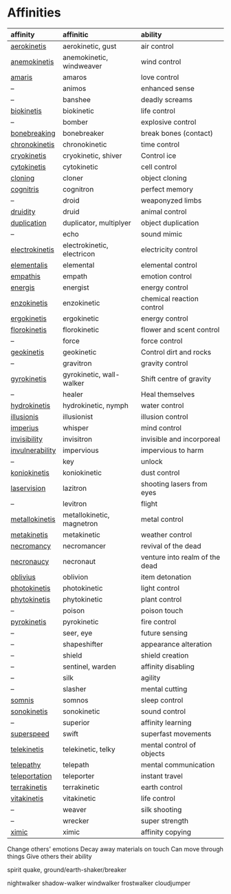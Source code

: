 # Affinities

| affinity | affinitic | ability |
| :------- | :-------- | :------ |
| [aerokinetis](aerokinetis.md) | aerokinetic, gust | air control |
| [anemokinetis](anemokinetis.md) | anemokinetic, windweaver | wind control |
| [amaris](amaris.md) | amaros | love control |
| – | animos | enhanced sense |
| – | banshee | deadly screams |
| [biokinetis](biokinetis.md) | biokinetic | life control |
| – | bomber | explosive control |
| [bonebreaking](bonebreaking.md) | bonebreaker | break bones (contact) |
| [chronokinetis](chronokinetis.md) | chronokinetic | time control |
| [cryokinetis](cryokinetis.md) | cryokinetic, shiver | Control ice |
| [cytokinetis](cytokinetis.md) | cytokinetic | cell control |
| [cloning](cloning.md) | cloner | object cloning |
| [cognitris](cognitris.md) | cognitron | perfect memory |
| – | droid | weaponyzed limbs |
| [druidity](druidity.md) | druid | animal control |
| [duplication](duplication.md) | duplicator, multiplyer | object duplication |
| – | echo | sound mimic |
| [electrokinetis](electrokinetis.md) | electrokinetic, electricon | electricity control |
| [elementalis](elementalis.md) | elemental | elemental control |
| [empathis](empathis.md) | empath | emotion control |
| [energis](energis.md) | energist | energy control |
| [enzokinetis](enzokinetis.md) | enzokinetic | chemical reaction control |
| [ergokinetis](ergokinetis.md) | ergokinetic | energy control |
| [florokinetis](florokinetis.md) | florokinetic | flower and scent control |
| – | force | force control |
| [geokinetis](geokinetis.md) | geokinetic | Control dirt and rocks |
| – | gravitron | gravity control |
| [gyrokinetis](gyrokinetis.md) | gyrokinetic, wall-walker | Shift centre of gravity |
| – | healer | Heal themselves |
| [hydrokinetis](hydrokinetis.md) | hydrokinetic, nymph | water control |
| [illusionis](illusionis.md) | illusionist | illusion control |
| [imperius](imperius.md) | whisper | mind control |
| [invisibility](invisibility.md) | invisitron | invisible and incorporeal |
| [invulnerability](invulnerability.md) | impervious | impervious to harm |
| – | key | unlock |
| [koniokinetis](koniokinetis.md) | koniokinetic | dust control |
| [laservision](laservision.md) | lazitron | shooting lasers from eyes |
| – | levitron | flight |
| [metallokinetis](metallokinetis.md) | metallokinetic, magnetron | metal control |
| [metakinetis](metakinetis.md) | metakinetic | weather control |
| [necromancy](necromancy.md) | necromancer | revival of the dead |
| [necronaucy](necronaucy.md) | necronaut | venture into realm of the dead |
| [oblivius](oblivius.md) | oblivion | item detonation |
| [photokinetis](photokinetis.md) | photokinetic | light control |
| [phytokinetis](phytokinetis.md) | phytokinetic | plant control |
| – | poison | poison touch |
| [pyrokinetis](pyrokinetis.md) | pyrokinetic | fire control |
| – | seer, eye | future sensing |
| – | shapeshifter | appearance alteration |
| – | shield | shield creation |
| – | sentinel, warden | affinity disabling |
| – | silk | agility |
| – | slasher | mental cutting |
| [somnis](somnis.md) | somnos | sleep control |
| [sonokinetis](sonokinetis.md) | sonokinetic | sound control |
| – | superior | affinity learning |
| [superspeed](superspeed.md) | swift | superfast movements |
| [telekinetis](telekinetis.md) | telekinetic, telky | mental control of objects |
| [telepathy](telepathy.md) | telepath | mental communication |
| [teleportation](teleportation.md) | teleporter | instant travel |
| [terrakinetis](terrakinetis.md) | terrakinetic | earth control |
| [vitakinetis](vitakinetis.md) | vitakinetic | life control |
| – | weaver | silk shooting |
| – | wrecker | super strength |
| [ximic](ximic.md) | ximic | affinity copying |

Change others' emotions
Decay away materials on touch
Can move through things
Give others their ability

spirit
quake, ground/earth-shaker/breaker

nightwalker
shadow-walker
windwalker
frostwalker
cloudjumper